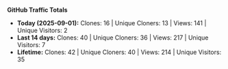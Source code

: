 
**GitHub Traffic Totals**

- **Today (2025-09-01):** Clones: 16 | Unique Cloners: 13 | Views: 141 | Unique Visitors: 2
- **Last 14 days:** Clones: 40 | Unique Cloners: 36 | Views: 217 | Unique Visitors: 7
- **Lifetime:** Clones: 42 | Unique Cloners: 40 | Views: 214 | Unique Visitors: 35
